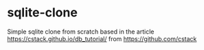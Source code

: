 # sqlite-clone
Simple sqlite clone from scratch based in the article https://cstack.github.io/db_tutorial/ from https://github.com/cstack
